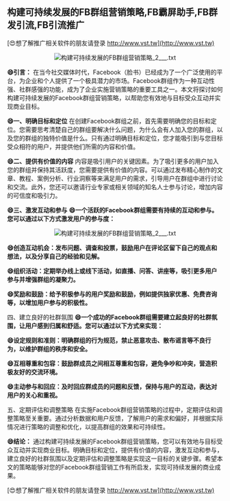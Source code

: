 ## **构建可持续发展的FB群组营销策略,FB霸屏助手,FB群发引流,FB引流推广**

[😍想了解推广相关软件的朋友请登录 http://www.vst.tw](http://www.vst.tw)

 <center><img src="https://vst.tw/MP4/tuiguang/png/5.png" alt="构建可持续发展的FB群组营销策略_2___.txt"></center>

**😄引言：**
在当今社交媒体时代，Facebook（脸书）已经成为了一个广泛使用的平台，为企业和个人提供了一个极具潜力的市场。Facebook群组作为一种互动性强、社群感强的功能，成为了企业实施营销策略的重要工具之一。本文将探讨如何构建可持续发展的Facebook群组营销策略，以帮助您有效地与目标受众互动并实现商业目标。

**😄一、明确目标和定位**
在创建Facebook群组之前，首先需要明确您的目标和定位。您需要思考清楚自己的群组要解决什么问题，为什么会有人加入您的群组，以及您的群组的独特价值是什么。只有通过明确目标和定位，您才能吸引到与您目标受众相符的用户，并提供他们所需的内容和价值。

**😄二、提供有价值的内容**
内容是吸引用户的关键因素。为了吸引更多的用户加入您的群组并保持其活跃度，您需要提供有价值的内容。可以通过发布精心制作的文章、教程、案例分析、行业洞察等来满足用户的需求，引导用户在群组中进行讨论和交流。此外，您还可以邀请行业专家或相关领域的知名人士参与讨论，增加内容的可信度和吸引力。

**😄三、激发互动和参与**
**😄一个活跃的Facebook群组需要有持续的互动和参与。您可以通过以下方式激发用户的参与度：**

 <center><img src="https://vst.tw/MP4/tuiguang/png/0.png" alt="构建可持续发展的FB群组营销策略_2___.txt"></center>

**😄创造互动机会：发布问题、调查和投票，鼓励用户在评论区留下自己的观点和想法，以及分享自己的经验和见解。**

**😄组织活动：定期举办线上或线下活动，如直播、问答、讲座等，吸引更多用户参与并增强群组的凝聚力。**

**😄奖励和鼓励：给予积极参与的用户奖励和鼓励，例如提供独家优惠、免费咨询等，以增加用户参与的积极性。**

四、建立良好的社群氛围
**😄一个成功的Facebook群组需要建立起良好的社群氛围，让用户感到归属和舒适。您可以通过以下方式来实现：**

**😄设定规则和准则：明确群组的行为规范，禁止恶意攻击、散布谣言等不良行为，以维护群组的秩序和安全。**

**😄互相尊重和包容：鼓励群成员之间相互尊重和包容，避免争吵和冲突，营造积极友好的交流环境。**

**😄主动参与和回应：及时回应群成员的问题和反馈，保持与用户的互动，表达对用户的关心和重视。**

五、定期评估和调整策略
在实施Facebook群组营销策略的过程中，定期评估和调整策略至关重要。通过分析数据和用户反馈，了解用户的需求和偏好，并根据实际情况进行策略的调整和优化，以提高群组的效果和可持续性。

**😄结论：**
通过构建可持续发展的Facebook群组营销策略，您可以有效地与目标受众互动并实现商业目标。明确目标和定位，提供有价值的内容，激发互动和参与，建立良好的社群氛围以及定期评估和调整策略是实现这一目标的关键步骤。希望本文的策略能够对您的Facebook群组营销工作有所启发，实现可持续发展的商业成果。

[😍想了解推广相关软件的朋友请登录 http://www.vst.tw](http://www.vst.tw)



